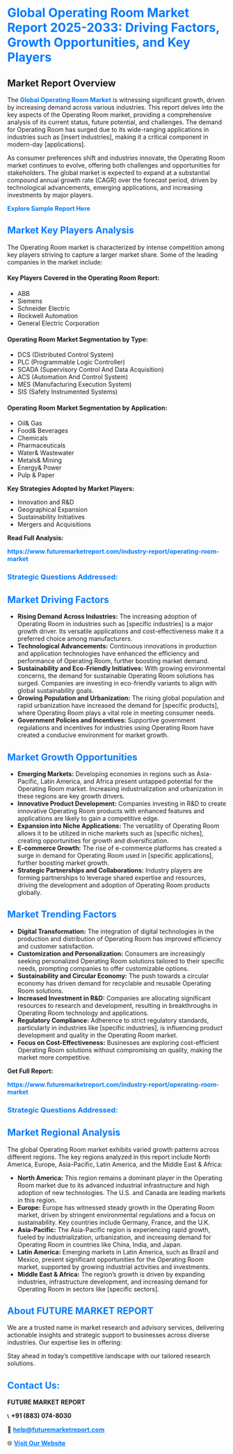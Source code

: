 <h1 style="color: #007BFF;">Global Operating Room Market Report 2025-2033: Driving Factors, Growth Opportunities, and Key Players</h1>

<section id="overview">
<h2>Market Report Overview</h2>
<p>The <a href="https://www.futuremarketreport.com/industry-report/operating-room-market" style="color: #007BFF; text-decoration: none;"><strong>Global Operating Room Market</strong></a> is witnessing significant growth, driven by increasing demand across various industries. This report delves into the key aspects of the Operating Room market, providing a comprehensive analysis of its current status, future potential, and challenges. The demand for Operating Room has surged due to its wide-ranging applications in industries such as [insert industries], making it a critical component in modern-day [applications].</p>
<p>As consumer preferences shift and industries innovate, the Operating Room market continues to evolve, offering both challenges and opportunities for stakeholders. The global market is expected to expand at a substantial compound annual growth rate (CAGR) over the forecast period, driven by technological advancements, emerging applications, and increasing investments by major players.</p>
</section>

<section id="overview">
<p><a href="https://www.futuremarketreport.com/request-sample/reportId=33482" style="color: #007BFF; text-decoration: none;"><strong>Explore Sample Report Here</strong></a></p>
</section>

<section id="key-players">
<h2 style="color: #007BFF;">Market Key Players Analysis</h2>
<p>The Operating Room market is characterized by intense competition among key players striving to capture a larger market share. Some of the leading companies in the market include:</p>
<h4>Key Players Covered in the Operating Room Report:</h4>
<ul><li>ABB</li><li>Siemens</li><li>Schneider Electric</li><li>Rockwell Automation</li><li>General Electric Corporation</li></ul>
<h4>Operating Room Market Segmentation by Type:</h4>
<ul><li>DCS (Distributed Control System)</li><li>PLC (Programmable Logic Controller)</li><li>SCADA (Supervisory Control And Data Acquisition)</li><li>ACS (Automation And Control System)</li><li>MES (Manufacturing Execution System)</li><li>SIS (Safety Instrumented Systems)</li></ul>

<h4>Operating Room Market Segmentation by Application:</h4>
<ul><li>Oil&amp; Gas</li><li>Food&amp; Beverages</li><li>Chemicals</li><li>Pharmaceuticals</li><li>Water&amp; Wastewater</li><li>Metals&amp; Mining</li><li>Energy&amp; Power</li><li>Pulp &amp; Paper</li></ul>
<p><strong>Key Strategies Adopted by Market Players:</strong></p>
<ul>
<li>Innovation and R&D</li>
<li>Geographical Expansion</li>
<li>Sustainability Initiatives</li>
<li>Mergers and Acquisitions</li>
</ul>
</section>

<section>
<p><strong>Read Full Analysis: </strong></p><a href="https://www.futuremarketreport.com/industry-report/operating-room-market" style="color: #007BFF; text-decoration: none;"><strong>https://www.futuremarketreport.com/industry-report/operating-room-market</strong></a>
<h3 style="color: #007BFF;">Strategic Questions Addressed:</h3>
</section>

<section id="driving-factors">
<h2 style="color: #007BFF;">Market Driving Factors</h2>
<ul>
<li><strong>Rising Demand Across Industries:</strong> The increasing adoption of Operating Room in industries such as [specific industries] is a major growth driver. Its versatile applications and cost-effectiveness make it a preferred choice among manufacturers.</li>
<li><strong>Technological Advancements:</strong> Continuous innovations in production and application technologies have enhanced the efficiency and performance of Operating Room, further boosting market demand.</li>
<li><strong>Sustainability and Eco-Friendly Initiatives:</strong> With growing environmental concerns, the demand for sustainable Operating Room solutions has surged. Companies are investing in eco-friendly variants to align with global sustainability goals.</li>
<li><strong>Growing Population and Urbanization:</strong> The rising global population and rapid urbanization have increased the demand for [specific products], where Operating Room plays a vital role in meeting consumer needs.</li>
<li><strong>Government Policies and Incentives:</strong> Supportive government regulations and incentives for industries using Operating Room have created a conducive environment for market growth.</li>
</ul>
</section>

<section id="growth-opportunities">
<h2 style="color: #007BFF;">Market Growth Opportunities</h2>
<ul>
<li><strong>Emerging Markets:</strong> Developing economies in regions such as Asia-Pacific, Latin America, and Africa present untapped potential for the Operating Room market. Increasing industrialization and urbanization in these regions are key growth drivers.</li>
<li><strong>Innovative Product Development:</strong> Companies investing in R&D to create innovative Operating Room products with enhanced features and applications are likely to gain a competitive edge.</li>
<li><strong>Expansion into Niche Applications:</strong> The versatility of Operating Room allows it to be utilized in niche markets such as [specific niches], creating opportunities for growth and diversification.</li>
<li><strong>E-commerce Growth:</strong> The rise of e-commerce platforms has created a surge in demand for Operating Room used in [specific applications], further boosting market growth.</li>
<li><strong>Strategic Partnerships and Collaborations:</strong> Industry players are forming partnerships to leverage shared expertise and resources, driving the development and adoption of Operating Room products globally.</li>
</ul>
</section>

<section id="trending-factors">
<h2 style="color: #007BFF;">Market Trending Factors</h2>
<ul>
<li><strong>Digital Transformation:</strong> The integration of digital technologies in the production and distribution of Operating Room has improved efficiency and customer satisfaction.</li>
<li><strong>Customization and Personalization:</strong> Consumers are increasingly seeking personalized Operating Room solutions tailored to their specific needs, prompting companies to offer customizable options.</li>
<li><strong>Sustainability and Circular Economy:</strong> The push towards a circular economy has driven demand for recyclable and reusable Operating Room solutions.</li>
<li><strong>Increased Investment in R&D:</strong> Companies are allocating significant resources to research and development, resulting in breakthroughs in Operating Room technology and applications.</li>
<li><strong>Regulatory Compliance:</strong> Adherence to strict regulatory standards, particularly in industries like [specific industries], is influencing product development and quality in the Operating Room market.</li>
<li><strong>Focus on Cost-Effectiveness:</strong> Businesses are exploring cost-efficient Operating Room solutions without compromising on quality, making the market more competitive.</li>
</ul>
</section>

<section>
<p><strong>Get Full Report: </strong></p><a href="https://www.futuremarketreport.com/industry-report/operating-room-market" style="color: #007BFF; text-decoration: none;"><strong>https://www.futuremarketreport.com/industry-report/operating-room-market</strong></a>
<h3 style="color: #007BFF;">Strategic Questions Addressed:</h3>
</section>


<section id="regional-analysis">
<h2 style="color: #007BFF;">Market Regional Analysis</h2>
<p>The global Operating Room market exhibits varied growth patterns across different regions. The key regions analyzed in this report include North America, Europe, Asia-Pacific, Latin America, and the Middle East & Africa:</p>
<ul>
<li><strong>North America:</strong> This region remains a dominant player in the Operating Room market due to its advanced industrial infrastructure and high adoption of new technologies. The U.S. and Canada are leading markets in this region.</li>
<li><strong>Europe:</strong> Europe has witnessed steady growth in the Operating Room market, driven by stringent environmental regulations and a focus on sustainability. Key countries include Germany, France, and the U.K.</li>
<li><strong>Asia-Pacific:</strong> The Asia-Pacific region is experiencing rapid growth, fueled by industrialization, urbanization, and increasing demand for Operating Room in countries like China, India, and Japan.</li>
<li><strong>Latin America:</strong> Emerging markets in Latin America, such as Brazil and Mexico, present significant opportunities for the Operating Room market, supported by growing industrial activities and investments.</li>
<li><strong>Middle East & Africa:</strong> The region’s growth is driven by expanding industries, infrastructure development, and increasing demand for Operating Room in sectors like [specific sectors].</li>
</ul>
</section>

<footer>
<h2 style="color: #007BFF;">About FUTURE MARKET REPORT</h2>
<p>We are a trusted name in market research and advisory services, delivering actionable insights and strategic support to businesses across diverse industries. Our expertise lies in offering:</p>

<p>Stay ahead in today’s competitive landscape with our tailored research solutions.</p>

<h2 style="color: #007BFF;">Contact Us:</h2>
<p><strong>FUTURE MARKET REPORT</strong></p>
<p>📞 <strong>+91 (883) 074-8030</strong></p>
<p>📧 <strong><a href="mailto:help@futuremarketreport.com" style="color: #007BFF;">help@futuremarketreport.com</a></strong></p>
<p>🌐 <strong><a href="https://www.futuremarketreport.com/" style="color: #007BFF;">Visit Our Website</a></strong></p>
</footer>